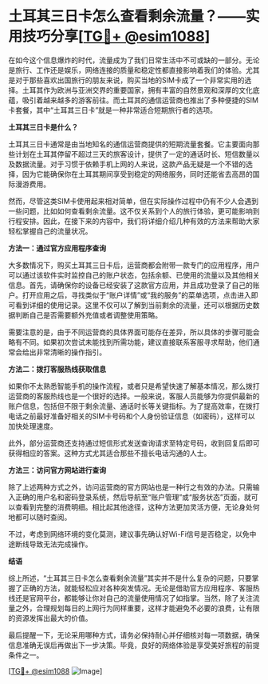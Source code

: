 # 土耳其三日卡怎么查看剩余流量？——实用技巧分享[[TG💪+ @esim1088](https://t.me/s/esim1088)]

在如今这个信息爆炸的时代，流量成为了我们日常生活中不可或缺的一部分。无论是旅行、工作还是娱乐，网络连接的质量和稳定性都直接影响着我们的体验。尤其是对于那些喜欢出国旅行的朋友来说，购买当地的SIM卡成了一个非常实用的选择。土耳其作为欧洲与亚洲交界的重要国家，拥有丰富的自然景观和深厚的文化底蕴，吸引着越来越多的游客前往。而土耳其的通信运营商也推出了多种便捷的SIM卡套餐，其中“土耳其三日卡”就是一种非常适合短期旅行者的选项。

**土耳其三日卡是什么？**

土耳其三日卡通常是由当地知名的通信运营商提供的短期流量套餐。它主要面向那些计划在土耳其停留不超过三天的旅客设计，提供了一定的通话时长、短信数量以及数据流量。对于习惯于依赖手机上网的人来说，这款产品无疑是一个不错的选择，因为它能确保你在土耳其期间享受到稳定的网络服务，同时还能省去高昂的国际漫游费用。

然而，尽管这类SIM卡使用起来相对简单，但在实际操作过程中仍有不少人会遇到一些问题，比如如何查看剩余流量。这不仅关系到个人的旅行体验，更可能影响到行程安排。因此，在接下来的内容中，我们将详细介绍几种有效的方法来帮助大家轻松掌握自己的流量状况。

**方法一：通过官方应用程序查询**

大多数情况下，购买土耳其三日卡后，运营商都会附带一款专门的应用程序，用户可以通过该软件实时监控自己的账户状态，包括余额、已使用的流量以及其他相关信息。首先，请确保你的设备已经安装了这款官方应用，并且成功登录了自己的账户。打开应用之后，寻找类似于“账户详情”或“我的服务”的菜单选项，点击进入即可看到详细的使用记录。这里不仅可以了解到当前剩余的流量，还可以根据历史数据判断自己是否需要额外充值或者调整使用策略。

需要注意的是，由于不同运营商的具体界面可能存在差异，所以具体的步骤可能会略有不同。如果初次尝试未能找到所需功能，建议直接联系客服寻求帮助，他们通常会给出非常清晰的操作指引。

**方法二：拨打客服热线获取信息**

如果你不太熟悉智能手机的操作流程，或者只是希望快速了解基本情况，那么拨打运营商的客服热线也是一个很好的选择。一般来说，客服人员能够为你提供最新的账户信息，包括但不限于剩余流量、通话时长等关键指标。为了提高效率，在拨打电话之前最好准备好相关的SIM卡号码和个人身份验证信息（如密码），这样可以加快处理速度。

此外，部分运营商还支持通过短信形式发送查询请求至特定号码，收到回复后即可获得相应的答案。这种方式尤其适合那些不擅长电话沟通的人士。

**方法三：访问官方网站进行查询**

除了上述两种方式之外，访问运营商的官方网站也是一种行之有效的办法。只需输入正确的用户名和密码登录系统，然后导航至“账户管理”或“服务状态”页面，就可以查看到完整的消费明细。相比起其他途径，这种方法更加灵活方便，无论身处何地都可以随时查阅。

不过，考虑到网络环境的变化莫测，建议事先确认好Wi-Fi信号是否稳定，以免中途断线导致无法完成操作。

**结语**

综上所述，“土耳其三日卡怎么查看剩余流量”其实并不是什么复杂的问题，只要掌握了正确的方法，就能轻松应对各种突发情况。无论是借助官方应用程序、客服热线还是官网平台，都能够让你对自己的流量使用情况了如指掌。当然，除了关注流量之外，合理规划每日的上网行为同样重要，这样才能避免不必要的浪费，让有限的资源发挥出最大的价值。

最后提醒一下，无论采用哪种方式，请务必保持耐心并仔细核对每一项数据，确保信息准确无误后再做出下一步决策。毕竟，良好的网络体验是享受美好旅程的前提条件之一。

[[TG💪+ @esim1088](https://t.me/s/esim1088) ![Image](https://i.postimg.cc/4NQfJmqS/Snipaste-2025-05-13-00-14-12.png)]